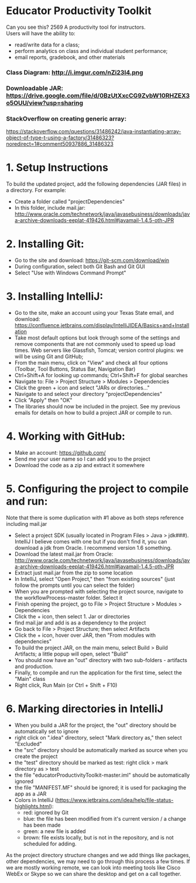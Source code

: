 # Educator Productivity Toolkit
Can you see this? 2569
A productivity tool for instructors.     
Users will have the ability to:
 - read/write data for a class;
 - perform analytics on class and individual student performance;
 - email reports, gradebook, and other materials

### Class Diagram: http://i.imgur.com/nZi23I4.png
### Downloadable JAR: https://drive.google.com/file/d/0BzUtXxcCG9ZvbW10RHZEX3o5OUU/view?usp=sharing
### StackOverflow on creating generic array:    
https://stackoverflow.com/questions/31486242/java-instantiating-array-object-of-type-t-using-a-factory/31486323?noredirect=1#comment50937886_31486323

# 1. Setup Instructions

To build the updated project, add the following dependencies (JAR files) in a directory. For example:
 - Create a folder called "projectDependencies"
 - In this folder, include mail.jar: 
   http://www.oracle.com/technetwork/java/javasebusiness/downloads/java-archive-downloads-eeplat-419426.html#javamail-1.4.5-oth-JPR

# 2. Installing Git: 
- Go to the site and download: https://git-scm.com/download/win
- During configuration, select both Git Bash and Git GUI
- Select "Use with Windows Command Prompt"

# 3. Installing IntelliJ:
- Go to the site, make an account using your Texas State email, and download:
https://confluence.jetbrains.com/display/IntelliJIDEA/Basics+and+Installation
- Take most default options but look through some of the settings and remove components that are not commonly used to speed up load times. Web servers like Glassfish, Tomcat; version control plugins: we will be using Git and GitHub;
- From the main menu, click on "View" and check all four options (Toolbar, Tool Buttons, Status Bar, Navigation Bar)
- Ctrl+Shift+A for looking up commands; Ctrl+Shift+F for global searches
- Navigate to: File > Project Structure > Modules > Dependencies
- Click the green + icon and select "JARs or directories..."
- Navigate to and select your directory "projectDependencies"
- Click "Apply" then "OK"
- The libraries should now be included in the project. See my previous emails for details on how to build a project JAR or     compile to run. 

# 4. Working with GitHub:
- Make an account: https://github.com/
- Send me your user name so I can add you to the project
- Download the code as a zip and extract it somewhere

# 5. Configuring the project to compile and run:
Note that there is some duplication with #1 above as both steps reference including mail.jar

- Select a project SDK (usually located in Program Files > Java > jdk###). IntelliJ I believe comes with one but if you don't find it, you can download a jdk from Oracle. I recommend version 1.6 something. 
- Download the latest mail.jar from Oracle: 
http://www.oracle.com/technetwork/java/javasebusiness/downloads/java-archive-downloads-eeplat-419426.html#javamail-1.4.5-oth-JPR
- Extract just mail.jar from the zip to some location
- In IntelliJ, select "Open Project," then "from existing sources" (just follow the prompts until you can select the folder)
- When you are prompted with selecting the project source, navigate to the workflowProcess-master folder. Select it
- Finish opening the project, go to File > Project Structure > Modules > Dependencies
- Click the + icon, then select 1. Jar or directories
- find mail.jar and add is as a dependency to the project
- Go back to File > Project Structure; then select Artifacts
- Click the + icon, hover over JAR, then "From modules with dependencies"
- To build the project JAR, on the main menu, select Build > Build Artifacts; a little popup will open, select "Build"
- You should now have an "out" directory with two sub-folders - artifacts and production. 
- Finally, to compile and run the application for the first time, select the "Main" class
- Right click, Run Main (or Ctrl + Shift + F10)

# 6. Marking directories in IntelliJ
- When you build a JAR for the project, the "out" directory should be automatically set to ignore
- right click on ".idea" directory, select "Mark directory as," then select "Excluded"
- the "src" directory should be automatically marked as source when you create the project
- the "test" directory should be marked as test: right click > mark directory as > test
- the file "educatorProductivityToolkit-master.iml" should be automatically ignored
- the file "MANIFEST.MF" should be ignored; it is used for packaging the app as a JAR
- Colors in IntelliJ (https://www.jetbrains.com/idea/help/file-status-highlights.html):
    - red: ignored by Git
    - blue: the file has been modified from it's current version / a change has been made
    - green: a new file is added
    - brown: file exists locally, but is not in the repository, and is not scheduled for adding. 

As the project directory structure changes and we add things like packages, other dependencies, we may need to go through this process a few times.
If we are mostly working remote, we can look into meeting tools like Cisco WebEx or Skype so we can share the desktop and get on a call together.
